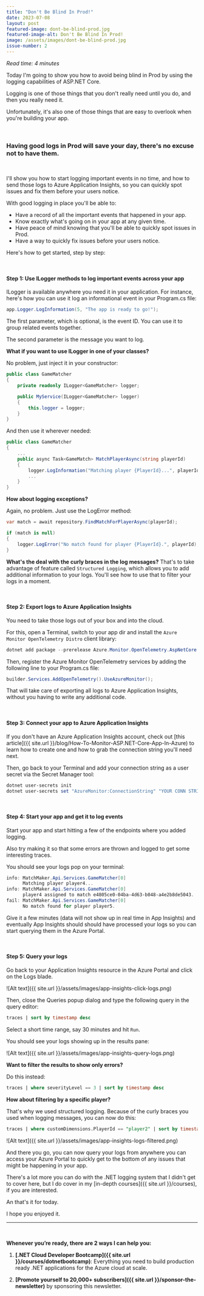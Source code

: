 ```yaml
---
title: "Don't Be Blind In Prod!"
date: 2023-07-08
layout: post
featured-image: dont-be-blind-prod.jpg
featured-image-alt: Don't Be Blind In Prod!
image: /assets/images/dont-be-blind-prod.jpg
issue-number: 2
---
```


*Read time: 4 minutes*

Today I'm going to show you how to avoid being blind in Prod by using the logging capabilities of ASP.NET Core. 

Logging is one of those things that you don't really need until you do, and then you really need it. 

Unfortunately, it's also one of those things that are easy to overlook when you're building your app. 

<br/>

### **Having good logs in Prod will save your day, there's no excuse not to have them.**

<br/>

I'll show you how to start logging important events in no time, and how to send those logs to Azure Application Insights, so you can
quickly spot issues and fix them before your users notice.

With good logging in place you'll be able to:

* Have a record of all the important events that happened in your app.
* Know exactly what's going on in your app at any given time.
* Have peace of mind knowing that you'll be able to quickly spot issues in Prod.
* Have a way to quickly fix issues before your users notice.

Here's how to get started, step by step:

<br/>

#### **Step 1: Use ILogger methods to log important events across your app**
ILogger is available anywhere you need it in your application. For instance, here's how you can use it log an informational event in your Program.cs file:

```csharp
app.Logger.LogInformation(5, "The app is ready to go!");
```

The first parameter, which is optional, is the event ID. You can use it to group related events together. 

The second parameter is the message you want to log. 

**What if you want to use ILogger in one of your classes?** 

No problem, just inject it in your constructor:

```csharp
public class GameMatcher
{
    private readonly ILogger<GameMatcher> logger;

    public MyService(ILogger<GameMatcher> logger)
    {
        this.logger = logger;
    }
}
```

And then use it wherever needed:

```csharp
public class GameMatcher
{
    ...    
    public async Task<GameMatch> MatchPlayerAsync(string playerId)
    {
        logger.LogInformation("Matching player {PlayerId}...", playerId);
        ...
    }
}
```

**How about logging exceptions?** 

Again, no problem. Just use the LogError method:

```csharp
var match = await repository.FindMatchForPlayerAsync(playerId);

if (match is null)
{
    logger.LogError("No match found for player {PlayerId}.", playerId);
}
```

**What's the deal with the curly braces in the log messages?**
That's to take advantage of feature called `Structured Logging`, which allows you to add additional information to your logs. You'll see how to use that to filter your logs in a moment.

<br/>

#### **Step 2: Export logs to Azure Application Insights**
You need to take those logs out of your box and into the cloud. 

For this, open a Terminal, switch to your app dir and install the `Azure Monitor OpenTelemetry Distro` client library:

```powershell
dotnet add package --prerelease Azure.Monitor.OpenTelemetry.AspNetCore
```

Then, register the Azure Monitor OpenTelemetry services by adding the following line to your Program.cs file:

```csharp
builder.Services.AddOpenTelemetry().UseAzureMonitor();
```

That will take care of exporting all logs to Azure Application Insights, without you having to write any additional code.

<br/>

#### **Step 3: Connect your app to Azure Application Insights**
If you don't have an Azure Application Insights account, check out [this article]({{ site.url }}/blog/How-To-Monitor-ASP.NET-Core-App-In-Azure) to learn how to create one and how to grab the connection string you'll need next.

Then, go back to your Terminal and add your connection string as a user secret via the Secret Manager tool:

```powershell
dotnet user-secrets init
dotnet user-secrets set "AzureMonitor:ConnectionString" "YOUR CONN STRING HERE"
```

<br/>

#### **Step 4: Start your app and get it to log events**
Start your app and start hitting a few of the endpoints where you added logging.

Also try making it so that some errors are thrown and logged to get some interesting traces.

You should see your logs pop on your terminal:

```powershell
info: MatchMaker.Api.Services.GameMatcher[0]
      Matching player player4...
info: MatchMaker.Api.Services.GameMatcher[0]
      player4 assigned to match e4805ce0-04ba-4d63-b048-a4e2b8de5043.
fail: MatchMaker.Api.Services.GameMatcher[0]
      No match found for player player5.
```

Give it a few minutes (data will not show up in real time in App Insights) and eventually App Insights should should have processed your logs so you can start querying them in the Azure Portal.

<br/>

#### **Step 5: Query your logs**
Go back to your Application Insights resource in the Azure Portal and click on the Logs blade.

![Alt text]({{ site.url }}/assets/images/app-insights-click-logs.png)

Then, close the Queries popup dialog and type the following query in the query editor:

```sql
traces | sort by timestamp desc
```

Select a short time range, say 30 minutes and hit `Run`. 

You should see your logs showing up in the results pane:

![Alt text]({{ site.url }}/assets/images/app-insights-query-logs.png)

**Want to filter the results to show only errors?** 

Do this instead:

```sql
traces | where severityLevel == 3 | sort by timestamp desc
```

**How about filtering by a specific player?** 

That's why we used structured logging. Because of the curly braces you used when logging messages, you can now do this:

```sql
traces | where customDimensions.PlayerId == "player2" | sort by timestamp desc
```

![Alt text]({{ site.url }}/assets/images/app-insights-logs-filtered.png)

And there you go, you can now query your logs from anywhere you can access your Azure Portal to quickly get to the bottom of any issues that might be happening in your app.

There's a lot more you can do with the .NET logging system that I didn't get to cover here, but I do cover in my [in-depth courses]({{ site.url }}/courses), if you are interested.

An that's it for today.

I hope you enjoyed it.

---

<br/>

**Whenever you’re ready, there are 2 ways I can help you:**

1. **[.NET Cloud Developer Bootcamp]({{ site.url }}/courses/dotnetbootcamp)**:​ Everything you need to build production ready .NET applications for the Azure cloud at scale.

2. **[Promote yourself to 20,000+ subscribers]({{ site.url }}/sponsor-the-newsletter)** by sponsoring this newsletter.